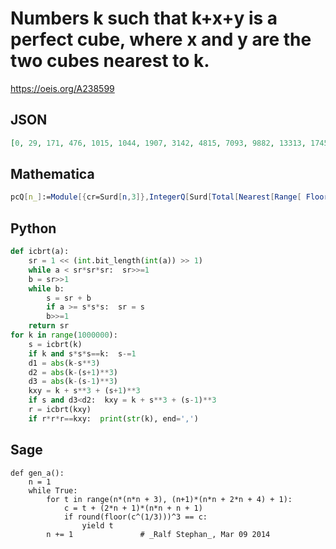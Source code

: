 # Numbers k such that k\+x\+y is a perfect cube, where x and y are the two cubes nearest to k\.
https://oeis.org/A238599
## JSON
```JSON
[0, 29, 171, 476, 1015, 1044, 1907, 3142, 4815, 7093, 9882, 13313, 17452, 22580, 28393, 35118, 42821, 43120, 51939, 61874, 72991, 85835, 99604, 114759, 131366, 150192, 170009, 191482, 214677, 240625, 267588, 296477, 327358, 361568, 396775, 434178, 473843, 475306, 517455]
```
## Mathematica
```Mathematica
pcQ[n_]:=Module[{cr=Surd[n,3]},IntegerQ[Surd[Total[Nearest[Range[ Floor[ cr]-1,Ceiling[cr]+1]^3,n,2]]+n,3]]]; Select[Range[0,520000],pcQ] (* _Harvey P. Dale_, Jul 25 2018 *)
```
## Python
```Python
def icbrt(a):
    sr = 1 << (int.bit_length(int(a)) >> 1)
    while a < sr*sr*sr:  sr>>=1
    b = sr>>1
    while b:
        s = sr + b
        if a >= s*s*s:  sr = s
        b>>=1
    return sr
for k in range(1000000):
    s = icbrt(k)
    if k and s*s*s==k:  s-=1
    d1 = abs(k-s**3)
    d2 = abs(k-(s+1)**3)
    d3 = abs(k-(s-1)**3)
    kxy = k + s**3 + (s+1)**3
    if s and d3<d2:  kxy = k + s**3 + (s-1)**3
    r = icbrt(kxy)
    if r*r*r==kxy:  print(str(k), end=',')
```
## Sage
```Sage
def gen_a():
    n = 1
    while True:
        for t in range(n*(n*n + 3), (n+1)*(n*n + 2*n + 4) + 1):
            c = t + (2*n + 1)*(n*n + n + 1)
            if round(floor(c^(1/3)))^3 == c:
                yield t
        n += 1               # _Ralf Stephan_, Mar 09 2014
```
